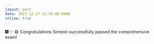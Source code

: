 ```yaml
---
layout: post
date: 2023-12-27 11:59:00-0400
inline: true
---
```


:fireworks: :sparkles: :smile: Congratulations Simeon successfully passed the comprehensive exam!

